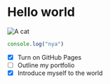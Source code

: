 # Hello world

![A cat](https://static.nationalgeographic.es/files/styles/image_3200/public/75552.ngsversion.1422285553360.jpg?w=1900&h=1267)

```javascript
console.log("nya")
```
- [x] Turn on GitHub Pages
- [ ] Outline my portfolio
- [X] Introduce myself to the world

